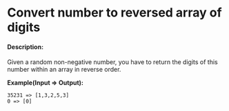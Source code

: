 # Convert number to reversed array of digits
#### Description:

Given a random non-negative number, you have to return the digits of this number within an array in reverse order.

**Example(Input => Output):**

    35231 => [1,3,2,5,3]
    0 => [0]